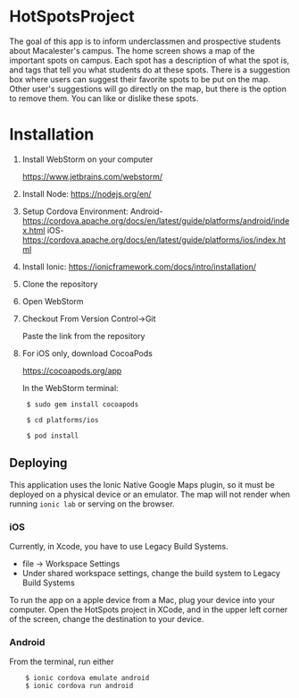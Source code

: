 # HotSpotsProject
The goal of this app is to inform underclassmen and prospective students about Macalester's campus. The home screen shows a map of the important spots on campus. Each spot has a description of what the spot is, and tags that
tell you what students do at these spots. There is a suggestion box where users can suggest their favorite spots to be 
put on the map. Other user's suggestions will go directly on the map, but there is the option to remove them. You can 
like or dislike these spots. 

# Installation
1. Install WebStorm on your computer

      https://www.jetbrains.com/webstorm/
2. Install Node: https://nodejs.org/en/
        
3. Setup Cordova Environment:
        Android- https://cordova.apache.org/docs/en/latest/guide/platforms/android/index.html
        iOS- https://cordova.apache.org/docs/en/latest/guide/platforms/ios/index.html
       
4. Install Ionic:
        https://ionicframework.com/docs/intro/installation/
        
4. Clone the repository
5. Open WebStorm
6. Checkout From Version Control->Git 

      Paste the link from the repository
      
7. For iOS only, download CocoaPods

      https://cocoapods.org/app
      
      In the WebStorm terminal:
      
        $ sudo gem install cocoapods
        
        $ cd platforms/ios
        
        $ pod install

## Deploying

This application uses the Ionic Native Google Maps plugin, so it must be deployed on a physical device or an emulator. The map will not render when running ```ionic lab``` or serving on the browser.

### iOS
Currently, in Xcode, you have to use Legacy Build Systems.
  * file -> Workspace Settings
  * Under shared workspace settings, change the build system to Legacy Build Systems
          
To run the app on a apple device from a Mac, plug your device into your computer. Open the HotSpots project in XCode, and in the upper left corner of the screen, change the destination to your device. 

### Android

From the terminal, run either
``` 
    $ ionic cordova emulate android
    $ ionic cordova run android
